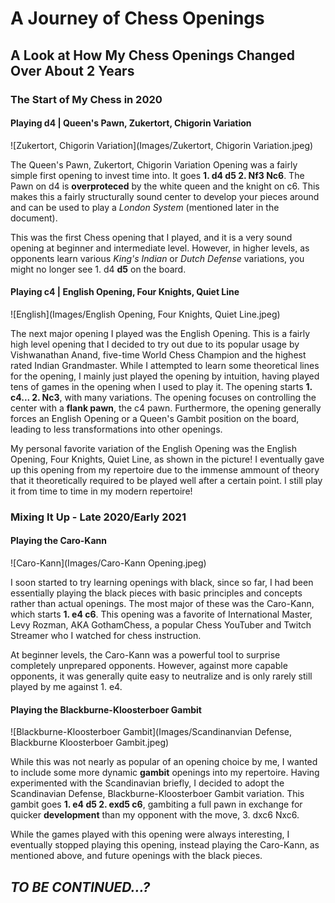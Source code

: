 # A Journey of Chess Openings
## A Look at How My Chess Openings Changed Over About 2 Years


### The Start of My Chess in 2020
#### Playing d4 | Queen's Pawn, Zukertort, Chigorin Variation

![Zukertort, Chigorin Variation](Images/Zukertort, Chigorin Variation.jpeg)

The Queen's Pawn, Zukertort, Chigorin Variation Opening was a fairly simple first opening to invest time into. It goes **1. d4 d5 2. Nf3 Nc6**. The Pawn on d4 is **overproteced** by the white queen and the knight on c6. This makes this a fairly structurally sound center to develop your pieces around and can be used to play a *London System* (mentioned later in the document).

This was the first Chess opening that I played, and it is a very sound opening at beginner and intermediate level. However, in higher levels, as opponents learn various *King's Indian* or *Dutch Defense* variations, you might no longer see 1. d4 **d5** on the board.


#### Playing c4 | English Opening, Four Knights, Quiet Line

![English](Images/English Opening, Four Knights, Quiet Line.jpeg)

The next major opening I played was the English Opening. This is a fairly high level opening that I decided to try out due to its popular usage by Vishwanathan Anand, five-time World Chess Champion and the highest rated Indian Grandmaster. While I attempted to learn some theoretical lines for the opening, I mainly just played the opening by intuition, having played tens of games in the opening when I used to play it. The opening starts **1. c4... 2. Nc3**, with many variations. The opening focuses on controlling the center with a **flank pawn**, the c4 pawn. Furthermore, the opening generally forces an English Opening or a Queen's Gambit position on the board, leading to less transformations into other openings. 

My personal favorite variation of the English Opening was the English Opening, Four Knights, Quiet Line, as shown in the picture! I eventually gave up this opening from my repertoire due to the immense ammount of theory that it theoretically required to be played well after a certain point. I still play it from time to time in my modern repertoire!




### Mixing It Up - Late 2020/Early 2021

#### Playing the Caro-Kann

![Caro-Kann](Images/Caro-Kann Opening.jpeg)

I soon started to try learning openings with black, since so far, I had been essentially playing the black pieces with basic principles and concepts rather than actual openings. The most major of these was the Caro-Kann, which starts **1. e4 c6**. This opening was a favorite of International Master, Levy Rozman, AKA GothamChess, a popular Chess YouTuber and Twitch Streamer who I watched for chess instruction.

At beginner levels, the Caro-Kann was a powerful tool to surprise completely unprepared opponents. However, against more capable opponents, it was generally quite easy to neutralize and is only rarely still played by me against 1. e4. 


#### Playing the Blackburne-Kloosterboer Gambit

![Blackburne-Kloosterboer Gambit](Images/Scandinanvian Defense, Blackburne Kloosterboer Gambit.jpeg)

While this was not nearly as popular of an opening choice by me, I wanted to include some more dynamic **gambit** openings into my repertoire. Having experimented with the Scandinavian briefly, I decided to adopt the Scandinavian Defense, Blackburne-Kloosterboer Gambit variation. This gambit goes **1. e4 d5 2. exd5 c6**, gambiting a full pawn in exchange for quicker **development** than my opponent with the move, 3. dxc6 Nxc6. 

While the games played with this opening were always interesting, I eventually stopped playing this opening, instead playing the Caro-Kann, as mentioned above, and future openings with the black pieces.

## ***TO BE CONTINUED...?***
